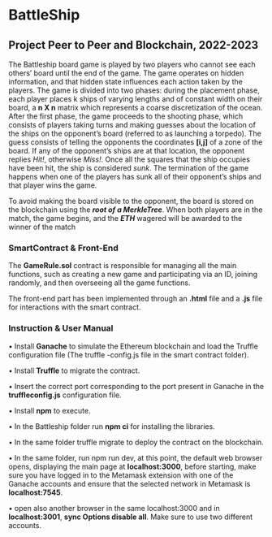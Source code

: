 # BattleShip
## Project Peer to Peer and Blockchain, 2022-2023
The Battleship board game is played by two players who cannot see each others’ board until the 
end of the game. The game operates on hidden information, and that hidden state influences 
each action taken by the players.
The game is divided into two phases: during the placement phase, each player places k ships 
of varying lengths and of constant width on their board, a **n X n** matrix which represents a coarse 
discretization of the ocean. After the first phase, the game proceeds to the shooting phase, which 
consists of players taking turns and making guesses about the location of the ships on the 
opponent’s board (referred to as launching a torpedo). The guess consists of telling the 
opponents the coordinates **[i,j]** of a zone of the board. If any of the opponent’s ships are at that 
location, the opponent replies *Hit!*, otherwise *Miss!*. Once all the squares that the ship 
occupies have been hit, the ship is considered *sunk*. 
 The termination of the game happens when one of the players has sunk all of their opponent’s 
ships and that player wins the game.

To avoid making the board visible to the opponent, the board is stored on the blockchain using the ***root of a MerkleTree***.
When both players are in the match, the game begins, and the ***ETH*** wagered will be awarded to the winner of the match
### SmartContract & Front-End

The **GameRule.sol** contract is responsible for managing all the main functions, such as creating a new game and participating via an ID, joining randomly, and then overseeing all the game functions.

The front-end part has been implemented through an **.html** file and a **.js** file for interactions with the smart contract.




### Instruction & User Manual
• Install **Ganache** to simulate the Ethereum blockchain and load the Truffle configuration file (The truffle -config.js file in the smart contract folder).

• Install **Truffle** to migrate the contract.

• Insert the correct port corresponding to the port present in Ganache in the **truffleconfig.js** configuration file.

• Install **npm** to execute.

• In the Battleship folder run **npm ci** for installing the libraries.

• In the same folder truffle migrate to deploy the contract on the blockchain.

• In the same folder, run npm run dev, at this point, the default web browser
opens, displaying the main page at **localhost:3000**, before starting, make sure you
have logged in to the Metamask extension with one of the Ganache accounts and
ensure that the selected network in Metamask is **localhost:7545**.

• open also another browser in the same localhost:3000 and in **localhost:3001**, **sync
Options disable all**. Make sure to use two different accounts.
